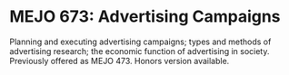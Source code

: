 # MEJO 673: Advertising Campaigns

Planning and executing advertising campaigns; types and methods of advertising research; the economic function of advertising in society. Previously offered as MEJO 473. Honors version available.